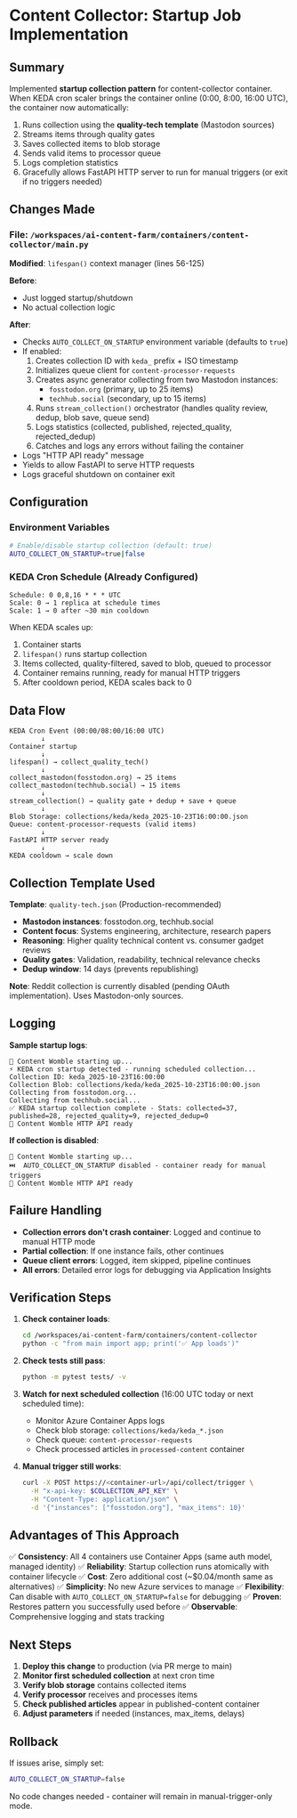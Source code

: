 # Content Collector: Startup Job Implementation

## Summary

Implemented **startup collection pattern** for content-collector container. When KEDA cron scaler brings the container online (0:00, 8:00, 16:00 UTC), the container now automatically:

1. Runs collection using the **quality-tech template** (Mastodon sources)
2. Streams items through quality gates
3. Saves collected items to blob storage
4. Sends valid items to processor queue
5. Logs completion statistics
6. Gracefully allows FastAPI HTTP server to run for manual triggers (or exit if no triggers needed)

## Changes Made

### File: `/workspaces/ai-content-farm/containers/content-collector/main.py`

**Modified**: `lifespan()` context manager (lines 56-125)

**Before**: 
- Just logged startup/shutdown
- No actual collection logic

**After**:
- Checks `AUTO_COLLECT_ON_STARTUP` environment variable (defaults to `true`)
- If enabled:
  1. Creates collection ID with `keda_` prefix + ISO timestamp
  2. Initializes queue client for `content-processor-requests`
  3. Creates async generator collecting from two Mastodon instances:
     - `fosstodon.org` (primary, up to 25 items)
     - `techhub.social` (secondary, up to 15 items)
  4. Runs `stream_collection()` orchestrator (handles quality review, dedup, blob save, queue send)
  5. Logs statistics (collected, published, rejected_quality, rejected_dedup)
  6. Catches and logs any errors without failing the container
- Logs "HTTP API ready" message
- Yields to allow FastAPI to serve HTTP requests
- Logs graceful shutdown on container exit

## Configuration

### Environment Variables

```bash
# Enable/disable startup collection (default: true)
AUTO_COLLECT_ON_STARTUP=true|false
```

### KEDA Cron Schedule (Already Configured)

```
Schedule: 0 0,8,16 * * * UTC
Scale: 0 → 1 replica at schedule times
Scale: 1 → 0 after ~30 min cooldown
```

When KEDA scales up:
1. Container starts
2. `lifespan()` runs startup collection
3. Items collected, quality-filtered, saved to blob, queued to processor
4. Container remains running, ready for manual HTTP triggers
5. After cooldown period, KEDA scales back to 0

## Data Flow

```
KEDA Cron Event (00:00/08:00/16:00 UTC)
        ↓
Container startup
        ↓
lifespan() → collect_quality_tech()
        ↓
collect_mastodon(fosstodon.org) → 25 items
collect_mastodon(techhub.social) → 15 items
        ↓
stream_collection() → quality gate + dedup + save + queue
        ↓
Blob Storage: collections/keda/keda_2025-10-23T16:00:00.json
Queue: content-processor-requests (valid items)
        ↓
FastAPI HTTP server ready
        ↓
KEDA cooldown → scale down
```

## Collection Template Used

**Template**: `quality-tech.json` (Production-recommended)

- **Mastodon instances**: fosstodon.org, techhub.social
- **Content focus**: Systems engineering, architecture, research papers
- **Reasoning**: Higher quality technical content vs. consumer gadget reviews
- **Quality gates**: Validation, readability, technical relevance checks
- **Dedup window**: 14 days (prevents republishing)

**Note**: Reddit collection is currently disabled (pending OAuth implementation). Uses Mastodon-only sources.

## Logging

**Sample startup logs**:
```
🚀 Content Womble starting up...
⚡ KEDA cron startup detected - running scheduled collection...
Collection ID: keda_2025-10-23T16:00:00
Collection Blob: collections/keda/keda_2025-10-23T16:00:00.json
Collecting from fosstodon.org...
Collecting from techhub.social...
✅ KEDA startup collection complete - Stats: collected=37, published=28, rejected_quality=9, rejected_dedup=0
📡 Content Womble HTTP API ready
```

**If collection is disabled**:
```
🚀 Content Womble starting up...
⏭️  AUTO_COLLECT_ON_STARTUP disabled - container ready for manual triggers
📡 Content Womble HTTP API ready
```

## Failure Handling

- **Collection errors don't crash container**: Logged and continue to manual HTTP mode
- **Partial collection**: If one instance fails, other continues
- **Queue client errors**: Logged, item skipped, pipeline continues
- **All errors**: Detailed error logs for debugging via Application Insights

## Verification Steps

1. **Check container loads**:
   ```bash
   cd /workspaces/ai-content-farm/containers/content-collector
   python -c "from main import app; print('✅ App loads')"
   ```

2. **Check tests still pass**:
   ```bash
   python -m pytest tests/ -v
   ```

3. **Watch for next scheduled collection** (16:00 UTC today or next scheduled time):
   - Monitor Azure Container Apps logs
   - Check blob storage: `collections/keda/keda_*.json`
   - Check queue: `content-processor-requests`
   - Check processed articles in `processed-content` container

4. **Manual trigger still works**:
   ```bash
   curl -X POST https://<container-url>/api/collect/trigger \
     -H "x-api-key: $COLLECTION_API_KEY" \
     -H "Content-Type: application/json" \
     -d '{"instances": ["fosstodon.org"], "max_items": 10}'
   ```

## Advantages of This Approach

✅ **Consistency**: All 4 containers use Container Apps (same auth model, managed identity)
✅ **Reliability**: Startup collection runs atomically with container lifecycle
✅ **Cost**: Zero additional cost (~$0.04/month same as alternatives)
✅ **Simplicity**: No new Azure services to manage
✅ **Flexibility**: Can disable with `AUTO_COLLECT_ON_STARTUP=false` for debugging
✅ **Proven**: Restores pattern you successfully used before
✅ **Observable**: Comprehensive logging and stats tracking

## Next Steps

1. **Deploy this change** to production (via PR merge to main)
2. **Monitor first scheduled collection** at next cron time
3. **Verify blob storage** contains collected items
4. **Verify processor** receives and processes items
5. **Check published articles** appear in published-content container
6. **Adjust parameters** if needed (instances, max_items, delays)

## Rollback

If issues arise, simply set:
```bash
AUTO_COLLECT_ON_STARTUP=false
```

No code changes needed - container will remain in manual-trigger-only mode.
